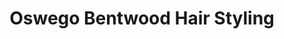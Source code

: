 ---
title: "Oswego Bentwood Hair Styling"
url: /lake-oswego/oswego-bentwood-hair-styling/
shop: Friseur
---